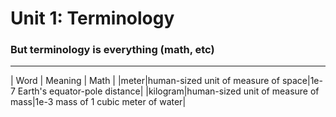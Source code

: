 # Unit 1: Terminology
### But terminology is everything (math, etc)

------------------------
| Word | Meaning | Math |
|meter|human-sized unit of measure of space|1e-7 Earth's equator-pole distance|
|kilogram|human-sized unit of measure of mass|1e-3 mass of 1 cubic meter of water|

